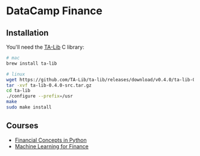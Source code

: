 # DataCamp Finance

## Installation

You'll need the [TA-Lib](https://ta-lib.org) C library:

```sh
# mac
brew install ta-lib

# linux
wget https://github.com/TA-Lib/ta-lib/releases/download/v0.4.0/ta-lib-0.4.0-src.tar.gz
tar -xvf ta-lib-0.4.0-src.tar.gz
cd ta-lib
./configure --prefix=/usr
make
sudo make install
```

## Courses

* [Financial Concepts in Python](./financial_concepts_in_python/notebook.ipynb)
* [Machine Learning for Finance](./machine_learning_for_finance/notebook.ipynb)
